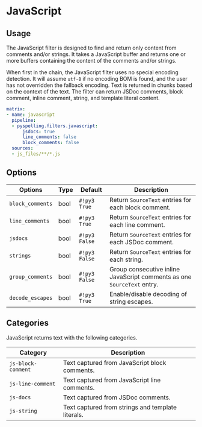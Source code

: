 # JavaScript

## Usage

The JavaScript filter is designed to find and return only content from comments and/or strings. It takes a JavaScript
buffer and returns one or more buffers containing the content of the comments and/or strings.

When first in the chain, the JavaScript filter uses no special encoding detection. It will assume `utf-8` if no encoding
BOM is found, and the user has not overridden the fallback encoding. Text is returned in chunks based on the context of
the text.  The filter can return JSDoc comments, block comment, inline comment, string, and template literal content.

```yaml
matrix:
- name: javascript
  pipeline:
  - pyspelling.filters.javascript:
      jsdocs: true
      line_comments: false
      block_comments: false
  sources:
  - js_files/**/*.js
```

## Options

Options          | Type     | Default       | Description
---------------- | -------- | ------------- | -----------
`block_comments` | bool     | `#!py3 True`  | Return `SourceText` entries for each block comment.
`line_comments`  | bool     | `#!py3 True`  | Return `SourceText` entries for each line comment.
`jsdocs`         | bool     | `#!py3 False` | Return `SourceText` entries for each JSDoc comment.
`strings`        | bool     | `#!py3 False` | Return `SourceText` entries for each string.
`group_comments` | bool     | `#!py3 False` | Group consecutive inline JavaScript comments as one `SourceText` entry.
`decode_escapes` | bool     | `#!py3 True`  | Enable/disable decoding of string escapes.

## Categories

JavaScript returns text with the following categories.

Category           | Description
------------------ | -----------
`js-block-comment` | Text captured from JavaScript block comments.
`js-line-comment`  | Text captured from JavaScript line comments.
`js-docs`          | Text captured from JSDoc comments.
`js-string`        | Text captured from strings and template literals.
